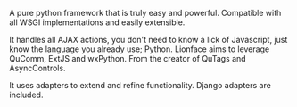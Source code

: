 A pure python framework that is truly easy and powerful. Compatible with all WSGI implementations and easily extensible.

It handles all AJAX actions, you don't need to know a lick of Javascript, just know the language you already use; Python. Lionface aims to leverage QuComm, ExtJS and wxPython. From the creator of QuTags and AsyncControls.

It uses adapters to extend and refine functionality. Django adapters are included.
